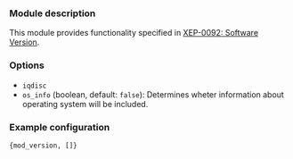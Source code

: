 ### Module description

This module provides functionality specified in [XEP-0092: Software Version](https://xmpp.org/extensions/xep-0092.html).

### Options

* `iqdisc`
* `os_info` (boolean, default: `false`): Determines wheter information about operating system will be included.

### Example configuration 
```
{mod_version, []}
```

